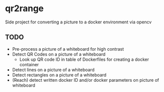 # qr2range
Side project for converting a picture to a docker environment via opencv

## TODO
+ Pre-process a picture of a whiteboard for high contrast
+ Detect QR Codes on a picture of a whiteboard
	+ Look up QR code ID in table of Dockerfiles for creating a docker container
+ Detect lines on a picture of a whiteboard
+ Detect rectangles on a picture of a whiteboard
+ (Reach) detect written docker ID and/or docker parameters on picture of whiteboard